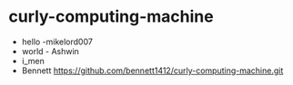 # curly-computing-machine
- hello -mikelord007
- world - Ashwin
- i_men
- Bennett
https://github.com/bennett1412/curly-computing-machine.git